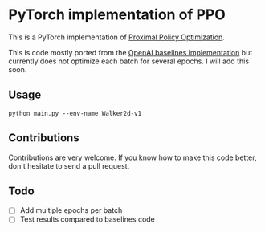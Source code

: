 # PyTorch implementation of PPO

This is a PyTorch implementation of [Proximal Policy Optimization](https://arxiv.org/abs/1707.06347).

This is code mostly ported from the [OpenAI baselines implementation](https://github.com/openai/baselines) but currently does not optimize each batch for several epochs. I will add this soon.

## Usage

```
python main.py --env-name Walker2d-v1
```
## Contributions

Contributions are very welcome. If you know how to make this code better, don't hesitate to send a pull request.

## Todo

- [ ] Add multiple epochs per batch
- [ ] Test results compared to baselines code
